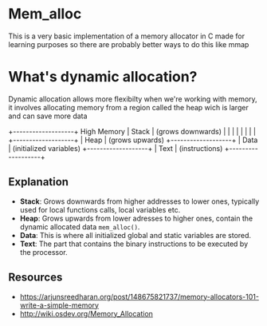 
# Mem_alloc
This is a very basic implementation of a memory allocator in C made for learning purposes so there are probably better ways to do this like mmap

# What's dynamic allocation?
Dynamic allocation allows more flexibilty when we're working with memory, it involves allocating memory from a region called the heap wich is larger and can save more data

+-------------------+  High Memory
|       Stack       |  (grows downwards)
|                   |
|                   |
|                   |
|                   |
+-------------------+
|       Heap        |  (grows upwards)
+-------------------+
|       Data        |  (initialized variables)
+-------------------+
|       Text        |  (instructions)
+-------------------+

## Explanation
- **Stack**: Grows downwards from higher addresses to lower ones, typically used for local functions calls, local variables etc.
- **Heap**: Grows upwards from lower adresses to higher ones, contain the dynamic allocated data `mem_alloc()`.
- **Data**: This is where all initialized global and static variables are stored.
- **Text**: The part that contains the binary instructions to be executed by the processor.

## Resources
- https://arjunsreedharan.org/post/148675821737/memory-allocators-101-write-a-simple-memory
- http://wiki.osdev.org/Memory_Allocation
